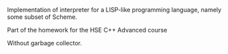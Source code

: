 Implementation of interpreter for a LISP-like programming language, namely some subset of Scheme. 

Part of the homework for the HSE C++ Advanced course

Without garbage collector.